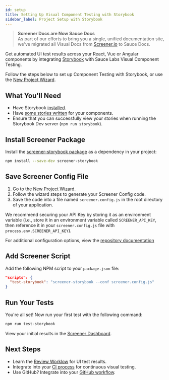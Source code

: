 ```yaml
---
id: setup
title: Setting Up Visual Component Testing with Storybook
sidebar_label: Project Setup with Storybook
---
```


>**Screener Docs are Now Sauce Docs**<br/>
As part of our efforts to bring you a single, unified documentation site, we've migrated all Visual Docs from [Screener.io](https://screener.io) to Sauce Docs.

Get automated UI test results across your React, Vue or Angular components by integrating [Storybook](https://storybook.js.org/) with Sauce Labs Visual Component Testing.

Follow the steps below to set up Component Testing with Storybook, or use the [New Project Wizard](https://screener.io/v2/new).

## What You'll Need

* Have Storybook [installed](https://storybook.js.org/basics/quick-start-guide/).
* Have [some stories written](https://storybook.js.org/basics/writing-stories/) for your components.
* Ensure that you can successfully view your stories when running the Storybook Dev server (`npm run storybook`).


## Install Screener Package

Install the [screener-storybook package](https://github.com/screener-io/screener-storybook) as a dependency in your project:

```bash
npm install --save-dev screener-storybook
```

## Save Screener Config File

1. Go to the [New Project Wizard](https://screener.io/v2/new).
2. Follow the wizard steps to generate your Screener Config code.
3. Save the code into a file named `screener.config.js` in the root directory of your application.

We recommend securing your API Key by storing it as an environment variable (i.e., store it in an environment variable called `SCREENER_API_KEY`, then reference it in your `screener.config.js` file with `process.env.SCREENER_API_KEY`).

For additional configuration options, view the [repository documentation](https://github.com/screener-io/screener-storybook#config-options.)


## Add Screener Script

Add the following NPM script to your `package.json` file:

```json
"scripts": {
  "test-storybook": "screener-storybook --conf screener.config.js"
}
```

## Run Your Tests

You're all set! Now run your first test with the following command:

```java
npm run test-storybook
```

View your initial results in the [Screener Dashboard](https://screener.io/v2/dashboard).


## Next Steps
* Learn the [Review Worklow](/visual/component-testing/workflow/review-workflow) for UI test results.
* Integrate into your [CI process](/visual/component-testing/integrations/continuous-integration) for continuous visual testing.
* Use GitHub? Integrate into your [GitHub workflow](/visual/component-testing/integrations/github).
